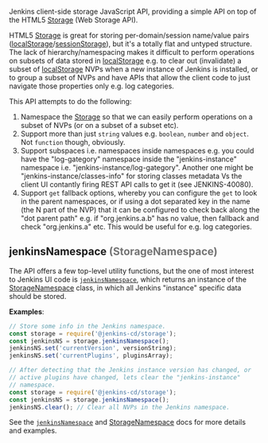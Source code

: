 Jenkins client-side storage JavaScript API, providing a simple API on top of the HTML5 [Storage] (Web Storage API).

HTML5 [Storage] is great for storing per-domain/session name/value pairs ([localStorage]/[sessionStorage]), but it's a totally flat and untyped structure. The lack of hierarchy/namespacing makes it difficult to perform operations on subsets of data stored in [localStorage] e.g. to clear out (invalidate) a subset of [localStorage] NVPs when a new instance of Jenkins is installed, or to group a subset of NVPs and have APIs that allow the client code to just navigate those properties only e.g. log categories.

This API attempts to do the following: 

1. Namespace the [Storage] so that we can easily perform operations on a subset of NVPs (or on a subset of a subset etc).
1. Support more than just `string` values e.g. `boolean`, `number` and `object`. Not `function` though, obviously.
1. Support subspaces i.e. namespaces inside namespaces e.g. you could have the "log-gategory" namespace inside the "jenkins-instance" namespace i.e. "jenkins-instance/log-gategory". Another one might be "jenkins-instance/classes-info" for storing classes metadata Vs the client UI contantly firing REST API calls to get it (see JENKINS-40080).
1. Support `get` fallback options, whereby you can configure the `get` to look in the parent namespaces, or if using a dot separated key in the name (the N part of the NVP) that it can be configured to check back along the "dot parent path" e.g. if "org.jenkins.a.b" has no value, then fallback and check "org.jenkins.a" etc. This would be useful for e.g. log categories.

## jenkinsNamespace <span style="opacity: 0.6;">(StorageNamespace)</span>

The API offers a few top-level utility functions, but the one of most interest to Jenkins UI code is [`jenkinsNamespace`](./global.html#jenkinsNamespace),
which returns an instance of the [StorageNamespace] class, in which all Jenkins "instance" specific data should be stored.

__Examples__:

```javascript
// Store some info in the Jenkins namespace.
const storage = require('@jenkins-cd/storage');
const jenkinsNS = storage.jenkinsNamespace();
jenkinsNS.set('currentVersion', versionString);
jenkinsNS.set('currentPlugins', pluginsArray);
```

```javascript
// After detecting that the Jenkins instance version has changed, or
// active plugins have changed, lets clear the "jenkins-instance"
// namespace.
const storage = require('@jenkins-cd/storage');
const jenkinsNS = storage.jenkinsNamespace();
jenkinsNS.clear(); // Clear all NVPs in the Jenkins namespace.
```

See the [`jenkinsNamespace`](./global.html#jenkinsNamespace) and [StorageNamespace] docs for more details and examples.

[Storage]: https://developer.mozilla.org/en-US/docs/Web/API/Storage
[localStorage]: https://developer.mozilla.org/en-US/docs/Web/API/Window/localStorage
[sessionStorage]: https://developer.mozilla.org/en-US/docs/Web/API/Window/sessionStorage
[StorageNamespace]: ./StorageNamespace.html


